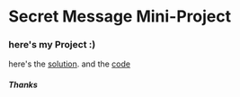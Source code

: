 # Secret Message Mini-Project

### here's my Project :)

here's the [solution](https://github.com/doct0rX/Udacity/tree/master/FullStack/lessons/lesson17/prank_solution).
and the [code](https://github.com/doct0rX/Udacity/blob/master/FullStack/lessons/lesson17/prank_solution/rename_files.pyi)

##### Thanks
